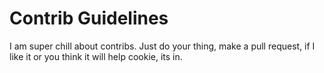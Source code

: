 # Contrib Guidelines
I am super chill about contribs. Just do your thing, make a pull request, if I like it or you 
think it will help cookie, its in.
